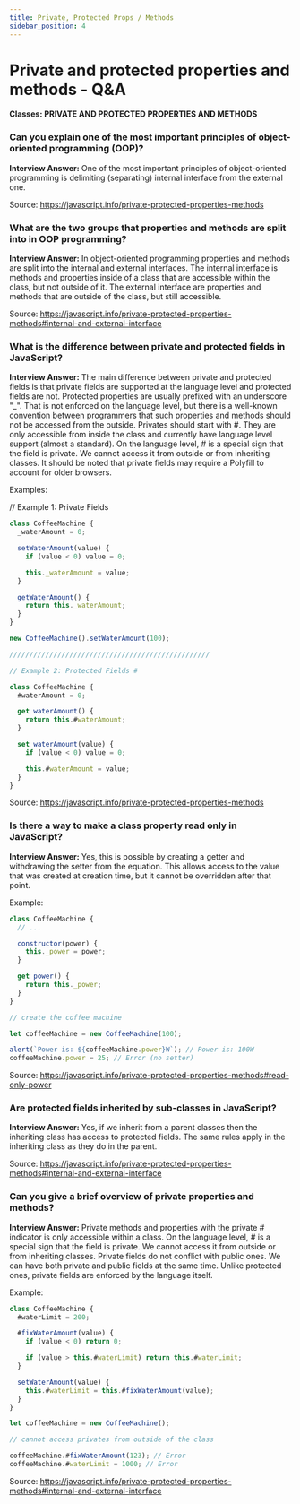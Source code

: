 ```yaml
---
title: Private, Protected Props / Methods
sidebar_position: 4
---
```


# Private and protected properties and methods - Q&A

**Classes: PRIVATE AND PROTECTED PROPERTIES AND METHODS**

### Can you explain one of the most important principles of object-oriented programming (OOP)?

**Interview Answer:** One of the most important principles of object-oriented programming is delimiting (separating) internal interface from the external one.

Source: <https://javascript.info/private-protected-properties-methods>

### What are the two groups that properties and methods are split into in OOP programming?

**Interview Answer:** In object-oriented programming properties and methods are split into the internal and external interfaces. The internal interface is methods and properties inside of a class that are accessible within the class, but not outside of it. The external interface are properties and methods that are outside of the class, but still accessible.

Source: <https://javascript.info/private-protected-properties-methods#internal-and-external-interface>

### What is the difference between private and protected fields in JavaScript?

**Interview Answer:** The main difference between private and protected fields is that private fields are supported at the language level and protected fields are not. Protected properties are usually prefixed with an underscore "\_". That is not enforced on the language level, but there is a well-known convention between programmers that such properties and methods should not be accessed from the outside. Privates should start with #. They are only accessible from inside the class and currently have language level support (almost a standard). On the language level, # is a special sign that the field is private. We cannot access it from outside or from inheriting classes. It should be noted that private fields may require a Polyfill to account for older browsers.

Examples:

// Example 1: Private Fields

```js
class CoffeeMachine {
  _waterAmount = 0;

  setWaterAmount(value) {
    if (value < 0) value = 0;

    this._waterAmount = value;
  }

  getWaterAmount() {
    return this._waterAmount;
  }
}

new CoffeeMachine().setWaterAmount(100);

//////////////////////////////////////////////////

// Example 2: Protected Fields #

class CoffeeMachine {
  #waterAmount = 0;

  get waterAmount() {
    return this.#waterAmount;
  }

  set waterAmount(value) {
    if (value < 0) value = 0;

    this.#waterAmount = value;
  }
}
```

Source: <https://javascript.info/private-protected-properties-methods>

[](https://javascript.info/private-protected-properties-methods#internal-and-external-interface)

### Is there a way to make a class property read only in JavaScript?

**Interview Answer:** Yes, this is possible by creating a getter and withdrawing the setter from the equation. This allows access to the value that was created at creation time, but it cannot be overridden after that point.

Example:

```js
class CoffeeMachine {
  // ...

  constructor(power) {
    this._power = power;
  }

  get power() {
    return this._power;
  }
}

// create the coffee machine

let coffeeMachine = new CoffeeMachine(100);

alert(`Power is: ${coffeeMachine.power}W`); // Power is: 100W
coffeeMachine.power = 25; // Error (no setter)
```

Source: <https://javascript.info/private-protected-properties-methods#read-only-power>

### Are protected fields inherited by sub-classes in JavaScript?

**Interview Answer:** Yes, if we inherit from a parent classes then the inheriting class has access to protected fields. The same rules apply in the inheriting class as they do in the parent.

Source: <https://javascript.info/private-protected-properties-methods#internal-and-external-interface>

### Can you give a brief overview of private properties and methods?

**Interview Answer:** Private methods and properties with the private # indicator is only accessible within a class. On the language level, # is a special sign that the field is private. We cannot access it from outside or from inheriting classes. Private fields do not conflict with public ones. We can have both private and public fields at the same time. Unlike protected ones, private fields are enforced by the language itself.

Example:

```js
class CoffeeMachine {
  #waterLimit = 200;

  #fixWaterAmount(value) {
    if (value < 0) return 0;

    if (value > this.#waterLimit) return this.#waterLimit;
  }

  setWaterAmount(value) {
    this.#waterLimit = this.#fixWaterAmount(value);
  }
}

let coffeeMachine = new CoffeeMachine();

// cannot access privates from outside of the class

coffeeMachine.#fixWaterAmount(123); // Error
coffeeMachine.#waterLimit = 1000; // Error
```

Source: <https://javascript.info/private-protected-properties-methods#internal-and-external-interface>
